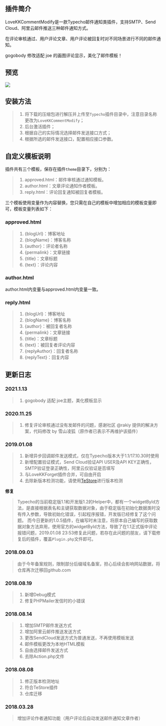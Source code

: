 ## 插件简介

LoveKKCommentModify是一款Typecho邮件通知类插件，支持SMTP、Send Cloud、阿里云邮件推送三种邮件通知方式。

在评论审核通过、用户评论文章、用户评论被回复时对不同场景进行不同的邮件通知。

gogobody 修改适配 joe 的画图评论显示，美化了邮件模板！

## 预览
![](https://cdn.jsdelivr.net/gh/gogobody/blog-img/blogimg/20210113224910.png)

## 安装方法

> 1. 将下载的压缩包进行解压并上传至`Typecho`插件目录中，注意目录名称更改为`LoveKKCommentModify`；
> 2. 后台激活插件；
> 3. 根据自己的实际情况选择邮件发送接口方式；
> 4. 根据所选的邮件发送接口，配置相应接口参数。

## 自定义模板说明

插件共有三个模板，保存在插件`theme`目录下，分别为：

> 1. approved.html：邮件审核通过通知模板。
> 2. author.html：文章评论通知作者模板。
> 3. reply.html：评论回复通知被回复者模板。

三个模板使用变量作为内容替换，您只需在自己的模板中增加相应的模板变量即可，模板变量列表如下：

### approved.html

> 1. {blogUrl}：博客地址
> 2. {blogName}：博客名称
> 3. {author}：评论者名称
> 4. {permalink}：文章链接
> 5. {title}：文章标题
> 6. {text}：评论内容

### author.html

author.html内变量与approved.html内变量一致。

### reply.html

> 1. {blogUrl}：博客地址
> 2. {blogName}：博客名称
> 3. {author}：被回复者名称
> 4. {permalink}：文章链接
> 5. {title}：文章标题
> 6. {text}：被回复者评论内容
> 7. {replyAuthor}：回复者名称
> 8. {replyText}：回复内容

## 更新日志

### 2021.1.13
> 1. gogobody 适配 joe主题，美化模板显示
### 2020.11.25

> 1. 修复评论审核通过没有发邮件的问题，感谢社区 @rakiy 提供的解决方案，代码修改 by 雪山凌狐（原作者已表示不再维护该插件）

### 2019.01.08

> 1. 新增异步回调邮件发送模式，仅在Typecho版本大于1.1/17.10.30时使用
> 2. 新增配置验证模式，Send Cloud验证API USER及API KEY正确性，SMTP验证登录正确性，阿里云仅验证是否填写
> 3. 与LoveKKForget插件合并，可自由开启
> 4. 去除新版本检测功能，请使用[TeStore](http://www.yzmb.me/archives/net/testore-for-typecho)进行版本检测

**修复**

> Typecho的当前稳定版1.1和开发版1.2的Helper中，都有一个widgetById方法，是直接根据表名和主键获取数据对象，由于稳定版在初始化数据类时没有传入参数，导致初始化错误，引起程序报错，开发版已经修复了这个问题。
> 而今日更新的1.0.5插件，在编写时未注意，将原本自己编写的获取数据对象方法弃用，使用官方的widgetById方法，导致了在1.1正式版中评论报错问题，2019.01.08 23:53修复此问题，若存在此问题的朋友，请下载修复后的插件，覆盖`Plugin.php`文件即可。

### 2018.09.03

> 由于今年备案规则，限制部分后缀域名备案，担心后续会影响网站数据，将仓库再次迁移回github.com

### 2018.08.19

> 1. 新增Debug模式
> 2. 修复PHPMailer发信时的小错误

### 2018.08.14

> 1. 增加SMTP邮件发送方式
> 2. 增加阿里云邮件推送发送方式
> 3. 更改SendCloud发送方式为普通发送，不再使用模板发送
> 4. 邮件模板更改为本地HTML模板
> 5. 自由选择邮件发送方式
> 6. 去除Action.php文件

### 2018.08.08

> 1. 修正版本检测地址
> 2. 符合TeStore插件
> 3. 仓库迁移

### 2018.03.28

> 增加评论作者通知功能（用户评论后自动发送邮件通知文章作者）
